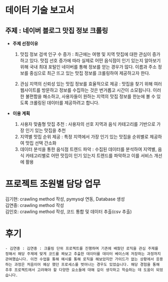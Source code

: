 # 데이터 기술 보고서

## 주제 : 네이버 블로그 맛집 정보 크롤링

- **주제 선정이유**
  1) 맛집 정보 검색 인구 수 증가
      : 최근에는 여행 및 지역 맛집에 대한 관심이 증가하고 있다. 맛집 선호 증가에 따라 실제로 어떤 음식점이 인기 있는지 알아보기 위해 국내 최대 포털인 네이버를 통해 정보를 얻는 경우가 많다. 이름과 주소 정보를 중심으로 최근 뜨고 있는 맛집 정보를 크롤링하여 제공하고자 한다.

  2) 관심 지역의 신뢰성 있는 맛집 정보를 효율적으로 제공
      : 맛집을 찾기 위해 여러 웹사이트를 방문하고 정보를 수집하는 것은 번거롭고 시간이 소모됩니다. 이러한 불편함을 해소하고, 사용자들이 원하는 지역의 맛집 정보를 한눈에 볼 수 있도록 크롤링된 데이터를 제공하려고 합니다.


-  **이용 계획**

     1) 사용자 맞춤형 맛집 추천
         : 사용자의 선호 지역과 음식 카테고리를 기반으로 가장 인기 있는 맛집을 추천
     2) 지역별 맛집 순위 제공
        : 특정 지역에서 가장 인기 있는 맛집을 순위별로 제공하여 맛집 선택 간소화
     3) 데이터 분석을 통한 음식점 트렌드 파악
        : 수집된 데이터를 분석하여 지역별, 음식 카테고리별로 어떤 맛집이 인기 있는지 트렌드를 파악하고 이를 서비스 개선에 활용


# 프로젝트 조원별 담당 업무
김기현: crawling method 작성, pymysql 연동, Database 생성\
김연중: crawling method 작성\
김인호: crawling method 작성, 코드 통합 및 데이터 추출(csv 추출)


# 후기
    - 김연중 : 김연중 : 크롤링 단위 프로젝트를 진행하며 기존에 배웠던 로직을 관심 주제를 정해서 해당 주제에 맞게 코드를 짜보고 추출한 데이터를 데이터 베이스에 저장하는 과정까지 관여했습니다. 이전 수업을 통해 예시를 통해 로직을 해보았지만 가이드가 없는 상황에서 응용하는 과정은 처음이어 예상 했던 프로세스를 벗어나는 경우도 있었습니다. 해당 경험을 통해 추후 프로젝트에서 고려해야 할 다양한 요소들에 대해 깊이 생각하고 학습하는 데 도움이 되었습니다.
